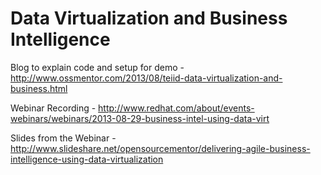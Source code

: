 Data Virtualization and Business Intelligence  
============================================

Blog to explain code and setup for demo - http://www.ossmentor.com/2013/08/teiid-data-virtualization-and-business.html  

Webinar Recording - http://www.redhat.com/about/events-webinars/webinars/2013-08-29-business-intel-using-data-virt

Slides from the Webinar - http://www.slideshare.net/opensourcementor/delivering-agile-business-intelligence-using-data-virtualization  


